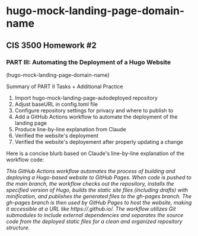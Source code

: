# hugo-mock-landing-page-domain-name

## CIS 3500 Homework #2

### PART III: Automating the Deployment of a Hugo Website 

(hugo-mock-landing-page-domain-name)

Summary of PART II Tasks + Additional Practice

1. Import hugo-mock-landing-page-autodeployed repository
2. Adjust baseURL in config.toml file
3. Configure repository settings for privacy and where to publish to
4. Add a GitHub Actions workflow to automate the deployment of the landing page
5. Produce line-by-line explanation from Claude
6. Verified the website's deployment
7. Verified the website's deployement after properly updating a change

Here is a concise blurb based on Claude's line-by-line explanation of the workflow code:

*This GitHub Actions workflow automates the process of building and deploying a Hugo-based website to GitHub Pages. When code is pushed to the main branch, the workflow checks out the repository, installs the specified version of Hugo, builds the static site files (including drafts) with minification, and publishes the generated files to the gh-pages branch. The gh-pages branch is then used by GitHub Pages to host the website, making it accessible at a URL like https://<username>.github.io/<repository-name>. The workflow utilizes Git submodules to include external dependencies and separates the source code from the deployed static files for a clean and organized repository structure.*
